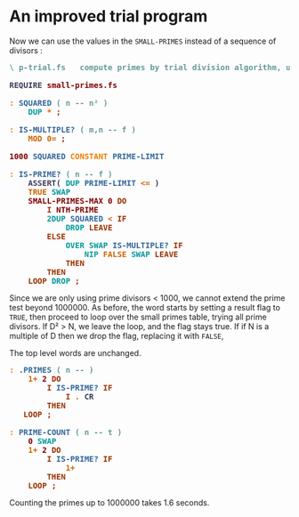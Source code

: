 # An improved trial program

Now we can use the values in the `SMALL-PRIMES` instead of a sequence of divisors :

<pre><span style="color:#669999; font-weight:bold;">\</span> <span style="color:#669999; font-weight:bold;">p-trial.fs   compute primes by trial division algorithm, using prime divisors
</span>
<span style="color:#3D3D5C; font-weight:bold;">REQUIRE</span> <span style="color:#800000; font-weight:bold;">small-primes.fs</span>

<span style="color:#F07F00; font-weight:bold;">:</span> <span style="color:#336699; font-weight:bold;">SQUARED</span> <span style="color:#669999; font-weight:bold;">(</span> <span style="color:#669999; font-weight:bold;">n -- n² )</span>
    <span style="color:#009999; font-weight:bold;">DUP</span> <span style="color:#CC6600; font-weight:bold;">*</span> <span style="color:#993300; font-weight:bold;">;</span>

<span style="color:#F07F00; font-weight:bold;">:</span> <span style="color:#336699; font-weight:bold;">IS-MULTIPLE?</span> <span style="color:#669999; font-weight:bold;">(</span> <span style="color:#669999; font-weight:bold;">m,n -- f )</span>
    <span style="color:#CC6600; font-weight:bold;">MOD</span> <span style="color:#CC6600; font-weight:bold;">0=</span> <span style="color:#993300; font-weight:bold;">;</span>

<span style="color:#800000; font-weight:bold;">1000</span> <span style="color:#336699; font-weight:bold;">SQUARED</span> <span style="color:#F07F00; font-weight:bold;">CONSTANT</span> <span style="color:#336699; font-weight:bold;">PRIME-LIMIT</span>

<span style="color:#F07F00; font-weight:bold;">:</span> <span style="color:#336699; font-weight:bold;">IS-PRIME?</span> <span style="color:#669999; font-weight:bold;">(</span> <span style="color:#669999; font-weight:bold;">n -- f )</span>
    <span style="color:#3D3D5C; font-weight:bold;">ASSERT(</span> <span style="color:#009999; font-weight:bold;">DUP</span> <span style="color:#336699; font-weight:bold;">PRIME-LIMIT</span> <span style="color:#CC6600; font-weight:bold;">&lt;=</span> <span style="color:#3D3D5C; font-weight:bold;">)</span>
    <span style="color:#CC6600; font-weight:bold;">TRUE</span> <span style="color:#009999; font-weight:bold;">SWAP</span>
    <span style="color:#800000; font-weight:bold;">SMALL-PRIMES-MAX</span> <span style="color:#800000; font-weight:bold;">0</span> <span style="color:#993300; font-weight:bold;">DO</span>
        <span style="color:#993300; font-weight:bold;">I</span> <span style="color:#800000; font-weight:bold;">NTH-PRIME</span>
        <span style="color:#009999; font-weight:bold;">2DUP</span> <span style="color:#336699; font-weight:bold;">SQUARED</span> <span style="color:#CC6600; font-weight:bold;">&lt;</span> <span style="color:#993300; font-weight:bold;">IF</span>
            <span style="color:#009999; font-weight:bold;">DROP</span> <span style="color:#993300; font-weight:bold;">LEAVE</span>
        <span style="color:#993300; font-weight:bold;">ELSE</span>
            <span style="color:#009999; font-weight:bold;">OVER</span> <span style="color:#009999; font-weight:bold;">SWAP</span> <span style="color:#336699; font-weight:bold;">IS-MULTIPLE?</span> <span style="color:#993300; font-weight:bold;">IF</span>
                <span style="color:#009999; font-weight:bold;">NIP</span> <span style="color:#CC6600; font-weight:bold;">FALSE</span> <span style="color:#009999; font-weight:bold;">SWAP</span> <span style="color:#993300; font-weight:bold;">LEAVE</span>
            <span style="color:#993300; font-weight:bold;">THEN</span>
        <span style="color:#993300; font-weight:bold;">THEN</span>
    <span style="color:#993300; font-weight:bold;">LOOP</span> <span style="color:#009999; font-weight:bold;">DROP</span> <span style="color:#993300; font-weight:bold;">;</span>
</pre>
Since we are only using prime divisors < 1000, we cannot extend the prime test beyond 1000000. As before, the word starts by setting a result flag to `TRUE`, then proceed to loop over the small primes table, trying all prime divisors. If D² > N, we leave the loop, and the flag stays true. If if N is a multiple of D then we drop the flag, replacing it with `FALSE`, 

The top level words are unchanged.
<pre>
<span style="color:#F07F00; font-weight:bold;">:</span> <span style="color:#336699; font-weight:bold;">.PRIMES</span> <span style="color:#669999; font-weight:bold;">(</span> <span style="color:#669999; font-weight:bold;">n -- )</span>
    <span style="color:#CC6600; font-weight:bold;">1+</span> <span style="color:#800000; font-weight:bold;">2</span> <span style="color:#993300; font-weight:bold;">DO</span>
        <span style="color:#993300; font-weight:bold;">I</span> <span style="color:#336699; font-weight:bold;">IS-PRIME?</span> <span style="color:#993300; font-weight:bold;">IF</span>
            <span style="color:#993300; font-weight:bold;">I</span> <span style="color:#CC6600; font-weight:bold;">.</span> <span style="color:#3D3D5C; font-weight:bold;">CR</span>
        <span style="color:#993300; font-weight:bold;">THEN</span>
   <span style="color:#993300; font-weight:bold;">LOOP</span> <span style="color:#993300; font-weight:bold;">;</span>

<span style="color:#F07F00; font-weight:bold;">:</span> <span style="color:#336699; font-weight:bold;">PRIME-COUNT</span> <span style="color:#669999; font-weight:bold;">(</span> <span style="color:#669999; font-weight:bold;">n -- t )</span>
    <span style="color:#800000; font-weight:bold;">0</span> <span style="color:#009999; font-weight:bold;">SWAP</span>
    <span style="color:#CC6600; font-weight:bold;">1+</span> <span style="color:#800000; font-weight:bold;">2</span> <span style="color:#993300; font-weight:bold;">DO</span>
        <span style="color:#993300; font-weight:bold;">I</span> <span style="color:#336699; font-weight:bold;">IS-PRIME?</span> <span style="color:#993300; font-weight:bold;">IF</span>
            <span style="color:#CC6600; font-weight:bold;">1+</span>
        <span style="color:#993300; font-weight:bold;">THEN</span>
    <span style="color:#993300; font-weight:bold;">LOOP</span> <span style="color:#993300; font-weight:bold;">;</span>
</pre>
Counting the primes up to 1000000 takes 1.6 seconds.
